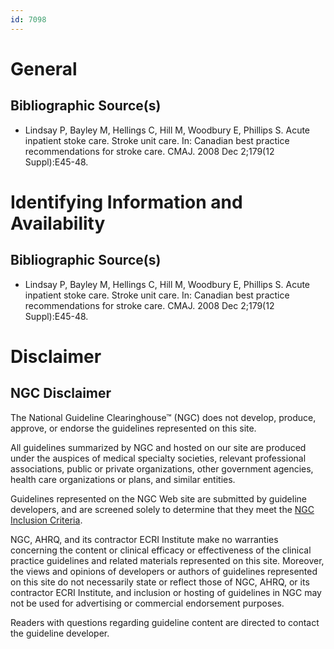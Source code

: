 ```yaml
---
id: 7098
---
```


# General

## Bibliographic Source(s)

- Lindsay P, Bayley M, Hellings C, Hill M, Woodbury E, Phillips S. Acute inpatient stoke care. Stroke unit care. In: Canadian best practice recommendations for stroke care. CMAJ. 2008 Dec 2;179(12 Suppl):E45-48.

# Identifying Information and Availability

## Bibliographic Source(s)

- Lindsay P, Bayley M, Hellings C, Hill M, Woodbury E, Phillips S. Acute inpatient stoke care. Stroke unit care. In: Canadian best practice recommendations for stroke care. CMAJ. 2008 Dec 2;179(12 Suppl):E45-48.

# Disclaimer

## NGC Disclaimer

The National Guideline Clearinghouse™ (NGC) does not develop, produce, approve, or endorse the guidelines represented on this site.

All guidelines summarized by NGC and hosted on our site are produced under the auspices of medical specialty societies, relevant professional associations, public or private organizations, other government agencies, health care organizations or plans, and similar entities.

Guidelines represented on the NGC Web site are submitted by guideline developers, and are screened solely to determine that they meet the [NGC Inclusion Criteria](/help-and-about/summaries/inclusion-criteria).

NGC, AHRQ, and its contractor ECRI Institute make no warranties concerning the content or clinical efficacy or effectiveness of the clinical practice guidelines and related materials represented on this site. Moreover, the views and opinions of developers or authors of guidelines represented on this site do not necessarily state or reflect those of NGC, AHRQ, or its contractor ECRI Institute, and inclusion or hosting of guidelines in NGC may not be used for advertising or commercial endorsement purposes.

Readers with questions regarding guideline content are directed to contact the guideline developer.

